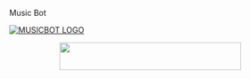  Music Bot

[![MUSICBOT LOGO](https://telegra.ph/file/81d085853217350f62729.png)](https://t.me/Murat_30_God )


<p align="center"><a href="[![Deploy](https://www.herokucdn.com/deploy/button.svg)](https://heroku.com/deploy?template=https://github.com/darkophacker0987/sakuxplincy)">
  <img src="https://img.shields.io/badge/Deploy%20To%20Heroku-aqua?style=flat&logo=heroku" width="325" height="50.100" /></a></p>



